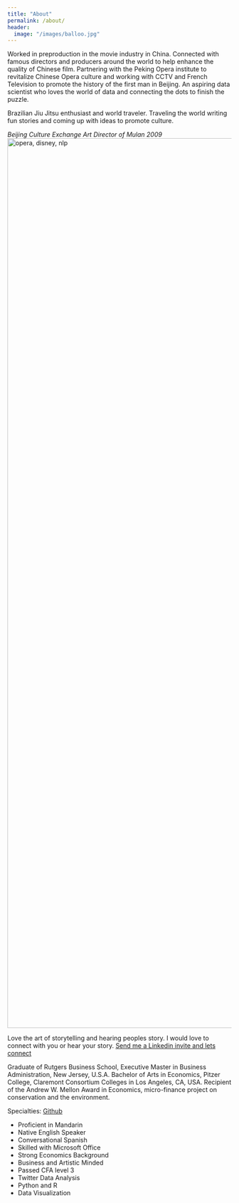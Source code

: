 ```yaml
---
title: "About"
permalink: /about/
header:
  image: "/images/balloo.jpg"
---
```


Worked in preproduction in the movie industry in China. Connected with famous directors and producers around the world to help enhance the quality of Chinese film. Partnering with the Peking Opera institute to revitalize Chinese Opera culture and working with CCTV and French Television to promote the history of the first man in Beijing. An aspiring data scientist who loves the world of data and connecting the dots to finish the puzzle.

Brazilian Jiu Jitsu enthusiast and world traveler. Traveling the world writing fun stories and coming up with ideas to promote culture.

*Beijing Culture Exchange Art Director of Mulan 2009*
<img src="{{ site.url }}{{ site.baseurl }}/images/pop.png" alt="opera, disney, nlp" width="2000" height="2000">

Love the art of storytelling and hearing peoples story. I would love to connect with you or hear your story.  [Send me a Linkedin invite and lets connect](https://www.linkedin.com/in/justinvhuang/)

Graduate of Rutgers Business School, Executive Master in Business Administration, New Jersey, U.S.A. Bachelor of Arts in Economics, Pitzer College, Claremont Consortium Colleges in Los Angeles, CA, USA. Recipient of the Andrew W. Mellon Award in Economics, micro-finance project on conservation and the environment.

Specialties:
[Github](https://github.com/jvhuang1786/)
* Proficient in Mandarin
* Native English Speaker
* Conversational Spanish
* Skilled with Microsoft Office
* Strong Economics Background
* Business and Artistic Minded
* Passed CFA level 3
* Twitter Data Analysis
* Python and R
* Data Visualization 
